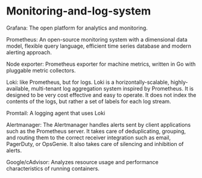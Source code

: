 # Monitoring-and-log-system
Grafana: The open platform for analytics and monitoring.

Prometheus:  An open-source monitoring system with a dimensional data model, flexible query language, efficient time series database and modern alerting approach.

Node exporter: Prometheus exporter for machine metrics, written in Go with pluggable metric collectors.

Loki: like Prometheus, but for logs. Loki is a horizontally-scalable, highly-available, multi-tenant log aggregation system inspired by Prometheus. It is designed to be very cost effective and easy to operate. It does not index the contents of the logs, but rather a set of labels for each log stream.

Promtail: A logging agent that uses Loki

Alertmanager: The Alertmanager handles alerts sent by client applications such as the Prometheus server. It takes care of deduplicating, grouping, and routing them to the correct receiver integration such as email, PagerDuty, or OpsGenie. It also takes care of silencing and inhibition of alerts.
 
Google/cAdvisor: Analyzes resource usage and performance characteristics of running containers.

